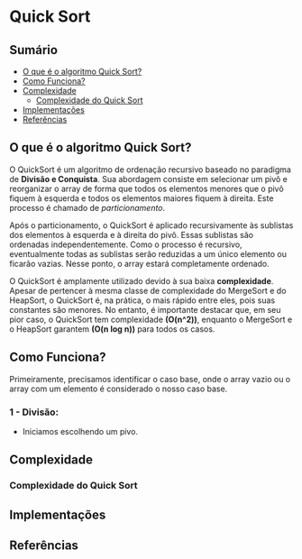 # Quick Sort

## Sumário

- [O que é o algoritmo Quick Sort?](#o-que-é-o-algoritmo-quick-sort)
- [Como Funciona?](#como-funciona)
- [Complexidade](#complexidade)
  - [Complexidade do Quick Sort](#complexidade-do-merge-sort)
- [Implementações](#implementações)
- [Referências](#referências)

## O que é o algoritmo Quick Sort?

O QuickSort é um algoritmo de ordenação recursivo baseado no paradigma de **Divisão e Conquista**. Sua abordagem consiste em selecionar um pivô e reorganizar o array de forma que todos os elementos menores que o pivô fiquem à esquerda e todos os elementos maiores fiquem à direita. Este processo é chamado de *particionamento*. 

Após o particionamento, o QuickSort é aplicado recursivamente às sublistas dos elementos à esquerda e à direita do pivô. Essas sublistas são ordenadas independentemente. Como o processo é recursivo, eventualmente todas as sublistas serão reduzidas a um único elemento ou ficarão vazias. Nesse ponto, o array estará completamente ordenado.

O QuickSort é amplamente utilizado devido à sua baixa **complexidade**. Apesar de pertencer à mesma classe de complexidade do MergeSort e do HeapSort, o QuickSort é, na prática, o mais rápido entre eles, pois suas constantes são menores. No entanto, é importante destacar que, em seu pior caso, o QuickSort tem complexidade **(O(n^2))**, enquanto o MergeSort e o HeapSort garantem **(O(n log n))** para todos os casos.

## Como Funciona?

Primeiramente, precisamos identificar o caso base, onde o array vazio ou o array com um elemento é considerado o nosso caso base.

### 1 - Divisão:

- Iniciamos escolhendo um pivo.

## Complexidade

### Complexidade do Quick Sort

## Implementações

## Referências
